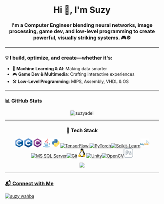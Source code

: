 <h1 align="center">Hi 👋, I'm Suzy </h1>  
<h3 align="center">I'm a Computer Engineer blending neural networks, image processing, game dev, and low-level programming to create powerful, visually striking systems. 🎮⚙️</h3>  

---

### 💡 I **build, optimize, and create**—whether it's:  
- 🧠 **Machine Learning & AI**: Making data smarter
- 🎮 **Game Dev & Multimedia**: Crafting interactive experiences  
- 🛠️ **Low-Level Programming**: MIPS, Assembly, VHDL & OS

---

### 📊 GitHub Stats  

<p align="center">
  <img src="https://github-readme-streak-stats.herokuapp.com/?user=suzyadel&" alt="suzyadel" />
</p>

---

### <p align="center">🔧 Tech Stack</p>
<p align="center"><img src="https://raw.githubusercontent.com/devicons/devicon/master/icons/c/c-original.svg" alt="C" width="30" height="30"/></a><a href="https://www.w3schools.com/cpp/" target="_blank"><img src="https://raw.githubusercontent.com/devicons/devicon/master/icons/cplusplus/cplusplus-original.svg" alt="C++" width="30" height="30"/></a><a href="https://www.w3schools.com/cs/" target="_blank"><img src="https://raw.githubusercontent.com/devicons/devicon/master/icons/csharp/csharp-original.svg" alt="C#" width="30" height="30"/></a><a href="https://www.java.com" target="_blank"><img src="https://raw.githubusercontent.com/devicons/devicon/master/icons/java/java-original.svg" alt="Java" width="30" height="30"/></a><a href="https://www.python.org" target="_blank"><img src="https://raw.githubusercontent.com/devicons/devicon/master/icons/python/python-original.svg" alt="Python" width="30" height="30"/></a><a href="https://www.tensorflow.org" target="_blank"><img src="https://www.vectorlogo.zone/logos/tensorflow/tensorflow-icon.svg" alt="TensorFlow" width="30" height="30"/></a><a href="https://www.vectorlogo.zone/logos/pytorch/pytorch-icon.svg" target="_blank">
<img src="https://www.vectorlogo.zone/logos/pytorch/pytorch-icon.svg" alt="PyTorch" width="30" height="30"/></a><a href="https://upload.wikimedia.org/wikipedia/commons/0/05/Scikit_learn_logo_small.svg" target="_blank"><img src="https://upload.wikimedia.org/wikipedia/commons/0/05/Scikit_learn_logo_small.svg" alt="Scikit-Learn" width="30" height="30"/></a><a href="https://www.mysql.com/" target="_blank"><img src="https://raw.githubusercontent.com/devicons/devicon/master/icons/mysql/mysql-original-wordmark.svg" alt="MySQL" width="30" height="30"/></a><a href="https://www.svgrepo.com/show/303229/microsoft-sql-server-logo.svg" target="_blank"><img src="https://www.svgrepo.com/show/303229/microsoft-sql-server-logo.svg" alt="MS SQL Server" width="30" height="30"/></a><a href="https://git-scm.com/" target="_blank"><img src="https://www.vectorlogo.zone/logos/git-scm/git-scm-icon.svg" alt="Git" width="30" height="30"/></a><a href="https://www.linux.org/" target="_blank"><img src="https://raw.githubusercontent.com/devicons/devicon/master/icons/linux/linux-original.svg" alt="Linux" width="30" height="30"/></a><a href="https://unity.com/" target="_blank"><img src="https://www.vectorlogo.zone/logos/unity3d/unity3d-icon.svg" alt="Unity" width="30" height="30"/></a><a href="https://opencv.org/" target="_blank"><img src="https://www.vectorlogo.zone/logos/opencv/opencv-icon.svg" alt="OpenCV" width="30" height="30"/></a><a href="https://www.photoshop.com/en" target="_blank"><img src="https://raw.githubusercontent.com/devicons/devicon/master/icons/photoshop/photoshop-line.svg" alt="Photoshop" width="30" height="30"/></a></p>

<p align="center"><img src="https://github-readme-stats.vercel.app/api/top-langs?username=suzyadel&show_icons=true&locale=en&layout=compact"/></p><p align="center"><a href="https://www.cprogramming.com/" target="_blank">
  


---

### 📬 Connect with Me
<p>
  <a href="https://linkedin.com/in/suzy wahba" target="_blank">
    <img src="https://raw.githubusercontent.com/rahuldkjain/github-profile-readme-generator/master/src/images/icons/Social/linked-in-alt.svg" alt="suzy wahba" height="30" width="40" />
  </a>
</p>
